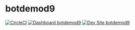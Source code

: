 # botdemod9

[![CircleCI](https://circleci.com/gh/jdelon02/botdemod9.svg?style=shield)](https://circleci.com/gh/jdelon02/botdemod9)
[![Dashboard botdemod9](https://img.shields.io/badge/dashboard-botdemod9-yellow.svg)](https://dashboard.pantheon.io/sites/6137159f-2b1f-45cb-aacb-5d424d23df22#dev/code)
[![Dev Site botdemod9](https://img.shields.io/badge/site-botdemod9-blue.svg)](http://dev-botdemod9.pantheonsite.io/)